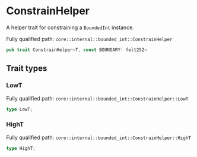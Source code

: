 # ConstrainHelper

A helper trait for constraining a `BoundedInt` instance.

Fully qualified path: `core::internal::bounded_int::ConstrainHelper`

```rust
pub trait ConstrainHelper<T, const BOUNDARY: felt252>
```

## Trait types

### LowT

Fully qualified path: `core::internal::bounded_int::ConstrainHelper::LowT`

```rust
type LowT;
```


### HighT

Fully qualified path: `core::internal::bounded_int::ConstrainHelper::HighT`

```rust
type HighT;
```


